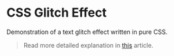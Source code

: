 # CSS Glitch Effect

Demonstration of a text glitch effect written in pure CSS.

> Read more detailed explanation in [this][article] article.

[article]: https://css-tricks.com/glitch-effect-text-images-svg;
